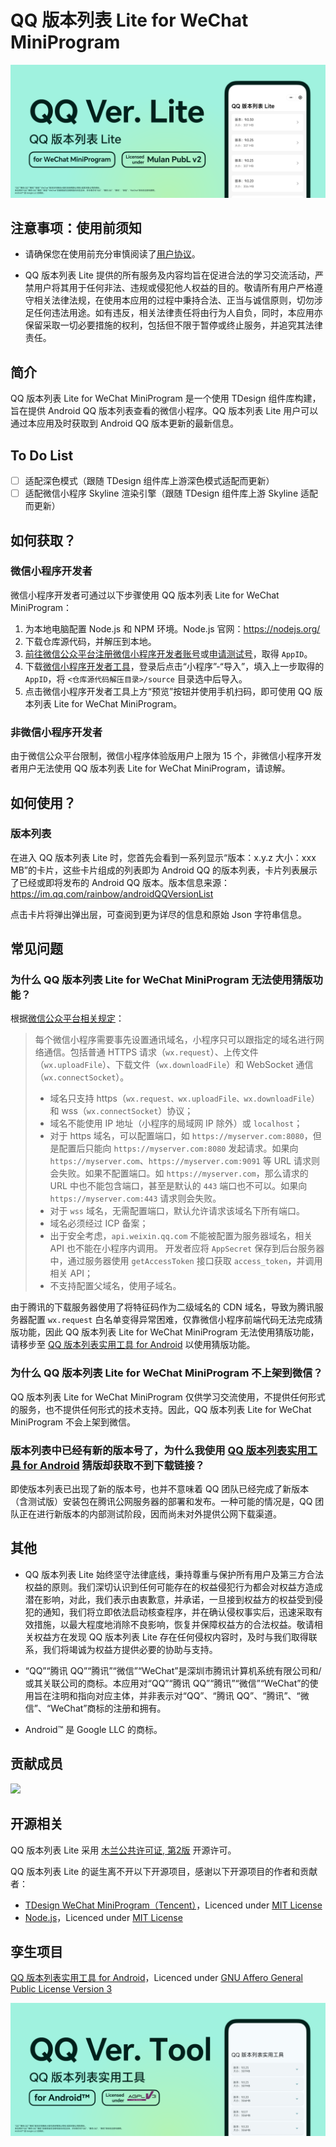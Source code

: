 # QQ 版本列表 Lite for WeChat MiniProgram

![QQ 版本列表 Lite Banner](/QQVerLiteBanner.png)

## 注意事项：使用前须知

- 请确保您在使用前充分审慎阅读了[用户协议](/UserAgreement.md)。

- QQ 版本列表 Lite 提供的所有服务及内容均旨在促进合法的学习交流活动，严禁用户将其用于任何非法、违规或侵犯他人权益的目的。敬请所有用户严格遵守相关法律法规，在使用本应用的过程中秉持合法、正当与诚信原则，切勿涉足任何违法用途。如有违反，相关法律责任将由行为人自负，同时，本应用亦保留采取一切必要措施的权利，包括但不限于暂停或终止服务，并追究其法律责任。

## 简介

QQ 版本列表 Lite for WeChat MiniProgram 是一个使用 TDesign 组件库构建，旨在提供 Android QQ 版本列表查看的微信小程序。QQ 版本列表 Lite 用户可以通过本应用及时获取到 Android QQ 版本更新的最新信息。

## To Do List

- [ ] 适配深色模式（跟随 TDesign 组件库上游深色模式适配而更新）
- [ ] 适配微信小程序 Skyline 渲染引擎（跟随 TDesign 组件库上游 Skyline 适配而更新）

## 如何获取？

### 微信小程序开发者

微信小程序开发者可通过以下步骤使用 QQ 版本列表 Lite for WeChat MiniProgram：

1. 为本地电脑配置 Node.js 和 NPM 环境。Node.js 官网：https://nodejs.org/
2. 下载仓库源代码，并解压到本地。
3. [前往微信公众平台注册微信小程序开发者账号](https://mp.weixin.qq.com/cgi-bin/wx)或[申请测试号](https://mp.weixin.qq.com/wxamp/sandbox)，取得 `AppID`。
4. 下载[微信小程序开发者工具](https://developers.weixin.qq.com/miniprogram/dev/devtools/download.html)，登录后点击“小程序”-“导入”，填入上一步取得的 `AppID`，将 `<仓库源代码解压目录>/source` 目录选中后导入。
5. 点击微信小程序开发者工具上方“预览”按钮并使用手机扫码，即可使用 QQ 版本列表 Lite for WeChat MiniProgram。

### 非微信小程序开发者

由于微信公众平台限制，微信小程序体验版用户上限为 15 个，非微信小程序开发者用户无法使用 QQ 版本列表 Lite for WeChat MiniProgram，请谅解。

## 如何使用？

### 版本列表

在进入 QQ 版本列表 Lite 时，您首先会看到一系列显示“版本：x.y.z 大小：xxx MB”的卡片，这些卡片组成的列表即为 Android QQ 的版本列表，卡片列表展示了已经或即将发布的 Android QQ 版本。版本信息来源：https://im.qq.com/rainbow/androidQQVersionList

点击卡片将弹出弹出层，可查阅到更为详尽的信息和原始 Json 字符串信息。

## 常见问题

### 为什么 QQ 版本列表 Lite for WeChat MiniProgram 无法使用猜版功能？

根据[微信公众平台相关规定](https://developers.weixin.qq.com/miniprogram/dev/framework/ability/network.html)：

> 每个微信小程序需要事先设置通讯域名，小程序只可以跟指定的域名进行网络通信。包括普通 HTTPS 请求（`wx.request`）、上传文件（`wx.uploadFile`）、下载文件（`wx.downloadFile`）和 WebSocket 通信（`wx.connectSocket`）。
> 
> - 域名只支持 https（`wx.request、wx.uploadFile、wx.downloadFile`）和 wss（`wx.connectSocket`）协议；
> - 域名不能使用 IP 地址（小程序的局域网 IP 除外）或 `localhost`；
> - 对于 https 域名，可以配置端口，如 `https://myserver.com:8080`，但是配置后只能向 `https://myserver.com:8080` 发起请求。如果向 `https://myserver.com`、`https://myserver.com:9091` 等 URL 请求则会失败。如果不配置端口。如 `https://myserver.com`，那么请求的 URL 中也不能包含端口，甚至是默认的 `443` 端口也不可以。如果向 `https://myserver.com:443` 请求则会失败。
> - 对于 `wss` 域名，无需配置端口，默认允许请求该域名下所有端口。
> - 域名必须经过 ICP 备案；
> - 出于安全考虑，`api.weixin.qq.com` 不能被配置为服务器域名，相关 API 也不能在小程序内调用。 开发者应将 `AppSecret` 保存到后台服务器中，通过服务器使用 `getAccessToken` 接口获取 `access_token`，并调用相关 API；
> - 不支持配置父域名，使用子域名。

由于腾讯的下载服务器使用了将特征码作为二级域名的 CDN 域名，导致为腾讯服务器配置 `wx.request` 白名单变得异常困难，仅靠微信小程序前端代码无法完成猜版功能，因此 QQ 版本列表 Lite for WeChat MiniProgram 无法使用猜版功能，请移步至 [QQ 版本列表实用工具 for Android](https://github.com/klxiaoniu/QQVersionList) 以使用猜版功能。

### 为什么 QQ 版本列表 Lite for WeChat MiniProgram 不上架到微信？

QQ 版本列表 Lite for WeChat MiniProgram 仅供学习交流使用，不提供任何形式的服务，也不提供任何形式的技术支持。因此，QQ 版本列表 Lite for WeChat MiniProgram 不会上架到微信。

### 版本列表中已经有新的版本号了，为什么我使用 [QQ 版本列表实用工具 for Android](https://github.com/klxiaoniu/QQVersionList) 猜版却获取不到下载链接？

即使版本列表已出现了新的版本号，也并不意味着 QQ 团队已经完成了新版本（含测试版）安装包在腾讯公网服务器的部署和发布。一种可能的情况是，QQ 团队正在进行新版本的内部测试阶段，因而尚未对外提供公网下载渠道。

## 其他

- QQ 版本列表 Lite 始终坚守法律底线，秉持尊重与保护所有用户及第三方合法权益的原则。我们深切认识到任何可能存在的权益侵犯行为都会对权益方造成潜在影响，对此，我们表示由衷歉意，并承诺，一旦接到权益方的权益受到侵犯的通知，我们将立即依法启动核查程序，并在确认侵权事实后，迅速采取有效措施，以最大程度地消除不良影响，恢复并保障权益方的合法权益。敬请相关权益方在发现 QQ 版本列表 Lite 存在任何侵权内容时，及时与我们取得联系，我们将竭诚为权益方提供必要的协助与支持。

- “QQ”“腾讯 QQ”“腾讯”“微信”“WeChat”是深圳市腾讯计算机系统有限公司和/或其关联公司的商标。本应用对“QQ”“腾讯 QQ”“腾讯”“微信”“WeChat”的使用旨在注明和指向对应主体，并非表示对“QQ”、“腾讯 QQ”、“腾讯”、“微信”、“WeChat”商标的注册和拥有。

- Android™ 是 Google LLC 的商标。

## 贡献成员

<a href="https://github.com/ArcticFoxPro/QQVersionListTool-WeChatMiniProgram/graphs/contributors">
  <img src="https://contrib.rocks/image?repo=ArcticFoxPro/QQVersionListTool-WeChatMiniProgram" />
</a>

## 开源相关

QQ 版本列表 Lite 采用 [木兰公共许可证, 第2版](/LICENSE) 开源许可。

QQ 版本列表 Lite 的诞生离不开以下开源项目，感谢以下开源项目的作者和贡献者：

- [TDesign WeChat MiniProgram（Tencent）](https://github.com/Tencent/tdesign-miniprogram)，Licenced under [MIT License](https://github.com/Tencent/tdesign-miniprogram/blob/develop/LICENSE)
- [Node.js](https://github.com/nodejs/node)，Licenced under [MIT License](https://github.com/nodejs/node/blob/main/LICENSE)

## 孪生项目

[QQ 版本列表实用工具 for Android](https://github.com/klxiaoniu/QQVersionList)，Licenced under [GNU Affero General Public License Version 3](https://github.com/klxiaoniu/QQVersionList/blob/master/LICENSE)

[![QQ 版本列表实用工具 Banner](https://raw.githubusercontent.com/klxiaoniu/QQVersionList/master/QQVerToolBanner.png)](https://github.com/klxiaoniu/QQVersionList)
